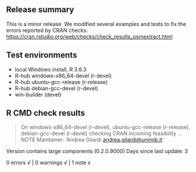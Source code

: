## Release summary

This is a minor release. We modified several examples and tests to fix the
errors reported by CRAN checks: https://cran.rstudio.org/web/checks/check_results_osmextract.html

## Test environments
- local Windows install, R 3.6.3
- R-hub windows-x86_64-devel (r-devel)
- R-hub ubuntu-gcc-release (r-release)
- R-hub debian-gcc-devel (r-devel)
- win-builder (devel)

## R CMD check results
> On windows-x86_64-devel (r-devel), ubuntu-gcc-release (r-release), debian-gcc-devel (r-devel)
  checking CRAN incoming feasibility ... NOTE
  Maintainer: 'Andrea Gilardi <andrea.gilardi@unimib.it>'
  
  Version contains large components (0.2.0.9000)
  Days since last update: 3

0 errors √ | 0 warnings √ | 1 note x
